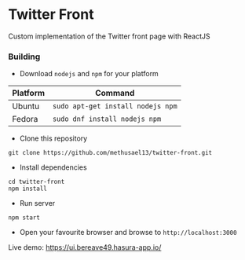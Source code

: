 # Twitter Front
Custom implementation of the Twitter front page with ReactJS

### Building
- Download `nodejs` and `npm` for your platform

| Platform | Command |
| -------- | ------- |
| Ubuntu | `sudo apt-get install nodejs npm` |
| Fedora | `sudo dnf install nodejs npm` |

- Clone this repository
```
git clone https://github.com/methusael13/twitter-front.git
```

- Install dependencies
```
cd twitter-front
npm install
```

- Run server
```
npm start
```

- Open your favourite browser and browse to `http://localhost:3000`

Live demo: https://ui.bereave49.hasura-app.io/
